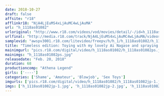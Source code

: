 ```yaml
---
date: 2018-10-27
draft: false
affsite: "r18"
afflinkr18: "NjA4LjEuMS4xLjAuMC4wLjAuMA"
url: "h_1118as01082"
urloriginal: "http://www.r18.com/videos/vod/movies/detail/-/id=h_1118as01082"
urlfinal: "http://media.r18.com/track/NjA4LjEuMS4xLjAuMC4wLjAuMA/videos/vod/movies/detail/-/id=h_1118as01082"
samplevid: "awspv3001.r18.com/litevideo/freepv/h/h_1/h_1118as01082/h_1118as01082_dmb_s.mp4"
title: "Timeless edition: Toying with my lovely Ai Nagase and spraying her with cum"
mainimgurl: "pics.r18.com/digital/video/h_1118as01082/h_1118as01082ps.jpg"
mainimgs: "h_1118as01082ps.jpg"
releasedate: "Feb. 20, 2018"
duration: 68
productioncomp: "Athena Legend"
girls: ['----']
categories: ['Shame', 'Amateur', 'Blowjob', 'Sex Toys']
imgurls: ['pics.r18.com/digital/video/h_1118as01082/h_1118as01082jp-1.jpg', 'pics.r18.com/digital/video/h_1118as01082/h_1118as01082jp-2.jpg', 'pics.r18.com/digital/video/h_1118as01082/h_1118as01082jp-3.jpg', 'pics.r18.com/digital/video/h_1118as01082/h_1118as01082jp-4.jpg', 'pics.r18.com/digital/video/h_1118as01082/h_1118as01082jp-5.jpg', 'pics.r18.com/digital/video/h_1118as01082/h_1118as01082jp-6.jpg', 'pics.r18.com/digital/video/h_1118as01082/h_1118as01082jp-7.jpg', 'pics.r18.com/digital/video/h_1118as01082/h_1118as01082jp-8.jpg', 'pics.r18.com/digital/video/h_1118as01082/h_1118as01082jp-9.jpg', 'pics.r18.com/digital/video/h_1118as01082/h_1118as01082jp-10.jpg', 'pics.r18.com/digital/video/h_1118as01082/h_1118as01082jp-11.jpg', 'pics.r18.com/digital/video/h_1118as01082/h_1118as01082jp-12.jpg', 'pics.r18.com/digital/video/h_1118as01082/h_1118as01082jp-13.jpg', 'pics.r18.com/digital/video/h_1118as01082/h_1118as01082jp-14.jpg', 'pics.r18.com/digital/video/h_1118as01082/h_1118as01082jp-15.jpg', 'pics.r18.com/digital/video/h_1118as01082/h_1118as01082jp-16.jpg', 'pics.r18.com/digital/video/h_1118as01082/h_1118as01082jp-17.jpg', 'pics.r18.com/digital/video/h_1118as01082/h_1118as01082jp-18.jpg', 'pics.r18.com/digital/video/h_1118as01082/h_1118as01082jp-19.jpg', 'pics.r18.com/digital/video/h_1118as01082/h_1118as01082jp-20.jpg']
imgs: ['h_1118as01082jp-1.jpg', 'h_1118as01082jp-2.jpg', 'h_1118as01082jp-3.jpg', 'h_1118as01082jp-4.jpg', 'h_1118as01082jp-5.jpg', 'h_1118as01082jp-6.jpg', 'h_1118as01082jp-7.jpg', 'h_1118as01082jp-8.jpg', 'h_1118as01082jp-9.jpg', 'h_1118as01082jp-10.jpg', 'h_1118as01082jp-11.jpg', 'h_1118as01082jp-12.jpg', 'h_1118as01082jp-13.jpg', 'h_1118as01082jp-14.jpg', 'h_1118as01082jp-15.jpg', 'h_1118as01082jp-16.jpg', 'h_1118as01082jp-17.jpg', 'h_1118as01082jp-18.jpg', 'h_1118as01082jp-19.jpg', 'h_1118as01082jp-20.jpg']
---
```

